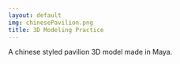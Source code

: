 ```yaml
---
layout: default
img: chinesePavilion.png
title: 3D Modeling Practice
---
```

A chinese styled pavilion 3D model made in Maya.
